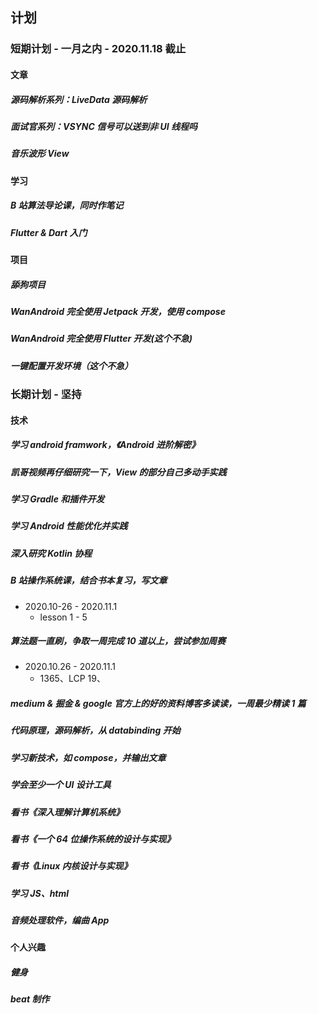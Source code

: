 ## 计划

### 短期计划 - 一月之内 - 2020.11.18 截止

#### 文章

##### 源码解析系列：LiveData 源码解析

##### 面试官系列：VSYNC 信号可以送到非 UI 线程吗

##### 音乐波形 View



#### 学习

##### B 站算法导论课，同时作笔记

##### Flutter & Dart 入门



#### 项目

##### 舔狗项目

##### WanAndroid 完全使用 Jetpack 开发，使用 compose

##### WanAndroid 完全使用 Flutter 开发(这个不急)

##### 一键配置开发环境（这个不急）



### 长期计划 - 坚持

#### 技术

##### 学习 android framwork，《Android 进阶解密》

##### 凯哥视频再仔细研究一下，View 的部分自己多动手实践

##### 学习 Gradle 和插件开发

##### 学习 Android 性能优化并实践

##### 深入研究 Kotlin 协程

##### B 站操作系统课，结合书本复习，写文章

* 2020.10-26 - 2020.11.1
  * lesson 1 - 5

##### 算法题一直刷，争取一周完成 10 道以上，尝试参加周赛

* 2020.10.26 - 2020.11.1
  * 1365、LCP 19、

##### medium & 掘金 & google 官方上的好的资料博客多读读，一周最少精读 1 篇

##### 代码原理，源码解析，从 databinding 开始

##### 学习新技术，如 compose，并输出文章

##### 学会至少一个 UI 设计工具

##### 看书《深入理解计算机系统》

##### 看书《一个 64 位操作系统的设计与实现》

##### 看书《Linux 内核设计与实现》

##### 学习 JS、html

##### 音频处理软件，编曲 App



#### 个人兴趣

##### 健身

##### beat 制作

